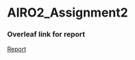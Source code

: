 # AIRO2_Assignment2

### Overleaf link for report
[Report](https://www.overleaf.com/read/nsfxvyxywsyt)
